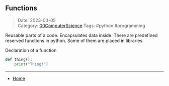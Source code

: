  ## Functions
 
>Date: 2023-03-05  
>Category: [00ComputerScience](links/00ComputerScience.md)
>Tags: #python #programming

Reusable parts of a code. Encapsulates data inside.
There are predefined reserved functions in python. 
Some of them are placed in libraries.

Declaration of a function
```python
def thing():
	print("Thing!")
```

---
- [Home](https://heartthymes.github.io)